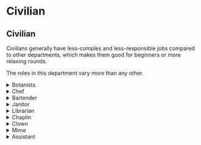 # Civilian

## Civilian <img src="https://lh3.googleusercontent.com/Gu82RVgvMEJshQ79i0fFAW66sFtgTQLpF0AfwWAyR1F3l7HRUfMEF4FfTpmX8vjrk_9rxG7ehL-0jjHLnOS2A6S8CC0wLM7EWRi5OGGk5-j8qg-7am-LlKL4CxpPE6MiTQBYwsnmByIs66rAcKTFVw" alt="" data-size="line">

Civilians generally have less-complex and less-responsible jobs compared to other departments, which makes them good for beginners or more relaxing rounds.

The roles in this department vary more than any other.

<details>

<summary>Botanists</summary>

**Quantity: 2-4**

Botany is the source of the station’s necessary (and unnecessary) vegetation. The overarching goal of the botanist is not too dissimilar to the goal of the chef, filling the stomachs of the crew members (botanists will get requests for ingredients from the bartender and chef).

But procuring the requested goods may be a bit of a process. In a basic sense, the botanist’s goal is to grow, maintain, and harvest crops, then repeat the cycle. However, a botanist also has the hardware to check the genetic traits of each crop, and ensure they are always replanting the best of the best for greater numbers, higher potency, and even genetic mutations for more bizarre and unique crops.

Getting tired of making wheat? Why not produce some meat-wheat?\
Is the station a little lifeless? Why not throw some walking mushrooms into the hallways?

</details>

<details>

<summary>Chef</summary>

**Quantity: 1**

What increases morale more than a stomach full of food? Probably not much, but nobody would know better than the station’s chefs.

As the game progresses, crew members will fall victim to hunger, which will deplete their sanity and movement speed. The chef should expect to see a wide number of crew members with different tastes that encourage the player to learn how to make a variety of dishes.

The chef’s goal is to keep the station fed, ~~and harass the Botanist to make more wheat~~. On a populated station, the chef will (hopefully) be one of the most active crew members, and on downtime, can ~~finally grab a bite to eat for themselves~~ experiment with the cooking system to see what dishes are possible.

</details>

<details>

<summary>Bartender</summary>

**Quantity: 1**

Bartenders are one of the few role-play centric jobs on the station, but that doesn’t mean their job has no depth; the bartender can be thought of as a low-level chemist, and is a great job for beginning players. While a large portion of their job does indeed include talking to whoever walks into the bar, the second half of the job is mixing drinks for their patrons, who are also players that might want something simple, or will challenge the bartender’s knowledge of mixology.

Often at the heart of the station, the bartender will likely be one of the first people to witness the station fall victim to traitors and incompetent crew members.

</details>

<details>

<summary>Janitor</summary>

**Quantity: 1**

Janitors are the station’s first line of defense against complete chaos. Think about it, if the place looks like a madhouse, people will act like it, too. **The objective of the janitor is clear:** **keep the station clean.**

It’s not a very complicated job, but it’s a rewarding one that can give a player joy when they see the hallways spotless. This role is ideal for players who like a slow-paced role that benefits everyone.

It also makes for a good beginner role because the job itself is not complex and you get to travel and learn the layout of the map.

</details>

<details>

<summary>Librarian</summary>

**Quantity: 1**

</details>

<details>

<summary>Chaplin</summary>

**Quantity: 1**

</details>

<details>

<summary>Clown</summary>

**Quantity: 1**

The clown and mime are similar entertainment roles with the bonus of injecting a bit of mischief into the station. Unlike the mime, the clown is conducive to high-octane hijinx and loud shenanigans. the mime role is significantly more reserved, and works well for methodically thought-out pranks.

Additionally, the clown is noisy and clumsy. They have various clothing and items which make noise and they have a gene which causes clumsiness.

</details>

<details>

<summary>Mime</summary>

**Quantity: 1**

The clown and mime are similar entertainment roles with the bonus of injecting a bit of mischief into the station. Unlike the clown, the mime is significantly more reserved, and works well for methodically thought-out pranks.

Additionally, the mime is quiet and sneaky. They have several abilities that only mimes can use, and and have to stay silent and mime out all communication or else..!

</details>

<details>

<summary>Assistant</summary>

**Quantity: \_UNKNOWN**\_

Assistants are crew members with limited access, who are subordinate to all other crew members. Wearing their trademark gray jumpsuit, on down time they can focus more on learning the game, or enjoying the role-playing experience the station has to offer.

When all other crew roles have been filled by players, new players will 'overflow' into the assistant role, forcing them to choose this role or become a ghost and look for ghost roles. As a result, in larger rounds there often times are many assistants to due this crew overflow.

</details>
